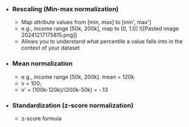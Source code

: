 - ### Rescaling (Min-max normalization)
	- Map attribute values from [min, max] to [min', max']
	- e.g., income range [50k, 200k], map to [0, 1.0]
		![[Pasted image 20241217175815.png]]
	- Allows you to understand what percentile a value falls into in the context of your dataset

- ### Mean normalization
	- e.g., income range [50k, 200k]. mean = 120k
	- v = 100;
	- v' = (100k-120k)/(200k-50k) = -.13

- ### Standardization (z-score normalization)
	- z-score formula